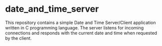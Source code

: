 # date_and_time_server
This repository contains a simple Date and Time Server/Client application written in C programming language. The server listens for incoming connections and responds with the current date and time when requested by the client.
